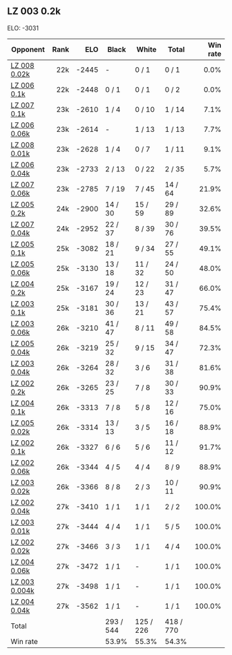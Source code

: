 ## LZ 003 0.2k ##

ELO: -3031

Opponent | Rank | ELO | Black | White | Total | Win rate
---------|-----:|----:|-------|-------|-------|-------:
[LZ 008 0.02k](LZ%20008%200.02k.md) | 22k | -2445 | - | 0 / 1 | 0 / 1 | 0.0%
[LZ 006 0.1k](LZ%20006%200.1k.md) | 22k | -2448 | 0 / 1 | 0 / 1 | 0 / 2 | 0.0%
[LZ 007 0.1k](LZ%20007%200.1k.md) | 23k | -2610 | 1 / 4 | 0 / 10 | 1 / 14 | 7.1%
[LZ 006 0.06k](LZ%20006%200.06k.md) | 23k | -2614 | - | 1 / 13 | 1 / 13 | 7.7%
[LZ 008 0.01k](LZ%20008%200.01k.md) | 23k | -2628 | 1 / 4 | 0 / 7 | 1 / 11 | 9.1%
[LZ 006 0.04k](LZ%20006%200.04k.md) | 23k | -2733 | 2 / 13 | 0 / 22 | 2 / 35 | 5.7%
[LZ 007 0.06k](LZ%20007%200.06k.md) | 23k | -2785 | 7 / 19 | 7 / 45 | 14 / 64 | 21.9%
[LZ 005 0.2k](LZ%20005%200.2k.md) | 24k | -2900 | 14 / 30 | 15 / 59 | 29 / 89 | 32.6%
[LZ 007 0.04k](LZ%20007%200.04k.md) | 24k | -2952 | 22 / 37 | 8 / 39 | 30 / 76 | 39.5%
[LZ 005 0.1k](LZ%20005%200.1k.md) | 25k | -3082 | 18 / 21 | 9 / 34 | 27 / 55 | 49.1%
[LZ 005 0.06k](LZ%20005%200.06k.md) | 25k | -3130 | 13 / 18 | 11 / 32 | 24 / 50 | 48.0%
[LZ 004 0.2k](LZ%20004%200.2k.md) | 25k | -3167 | 19 / 24 | 12 / 23 | 31 / 47 | 66.0%
[LZ 003 0.1k](LZ%20003%200.1k.md) | 25k | -3181 | 30 / 36 | 13 / 21 | 43 / 57 | 75.4%
[LZ 003 0.06k](LZ%20003%200.06k.md) | 26k | -3210 | 41 / 47 | 8 / 11 | 49 / 58 | 84.5%
[LZ 005 0.04k](LZ%20005%200.04k.md) | 26k | -3219 | 25 / 32 | 9 / 15 | 34 / 47 | 72.3%
[LZ 003 0.04k](LZ%20003%200.04k.md) | 26k | -3264 | 28 / 32 | 3 / 6 | 31 / 38 | 81.6%
[LZ 002 0.2k](LZ%20002%200.2k.md) | 26k | -3265 | 23 / 25 | 7 / 8 | 30 / 33 | 90.9%
[LZ 004 0.1k](LZ%20004%200.1k.md) | 26k | -3313 | 7 / 8 | 5 / 8 | 12 / 16 | 75.0%
[LZ 005 0.02k](LZ%20005%200.02k.md) | 26k | -3314 | 13 / 13 | 3 / 5 | 16 / 18 | 88.9%
[LZ 002 0.1k](LZ%20002%200.1k.md) | 26k | -3327 | 6 / 6 | 5 / 6 | 11 / 12 | 91.7%
[LZ 002 0.06k](LZ%20002%200.06k.md) | 26k | -3344 | 4 / 5 | 4 / 4 | 8 / 9 | 88.9%
[LZ 003 0.02k](LZ%20003%200.02k.md) | 26k | -3366 | 8 / 8 | 2 / 3 | 10 / 11 | 90.9%
[LZ 002 0.04k](LZ%20002%200.04k.md) | 27k | -3410 | 1 / 1 | 1 / 1 | 2 / 2 | 100.0%
[LZ 003 0.01k](LZ%20003%200.01k.md) | 27k | -3444 | 4 / 4 | 1 / 1 | 5 / 5 | 100.0%
[LZ 002 0.02k](LZ%20002%200.02k.md) | 27k | -3466 | 3 / 3 | 1 / 1 | 4 / 4 | 100.0%
[LZ 004 0.06k](LZ%20004%200.06k.md) | 27k | -3472 | 1 / 1 | - | 1 / 1 | 100.0%
[LZ 003 0.004k](LZ%20003%200.004k.md) | 27k | -3498 | 1 / 1 | - | 1 / 1 | 100.0%
[LZ 004 0.04k](LZ%20004%200.04k.md) | 27k | -3562 | 1 / 1 | - | 1 / 1 | 100.0%
Total | | | 293 / 544 | 125 / 226 | 418 / 770 | 
Win rate| | | 53.9% | 55.3% | 54.3% | 
